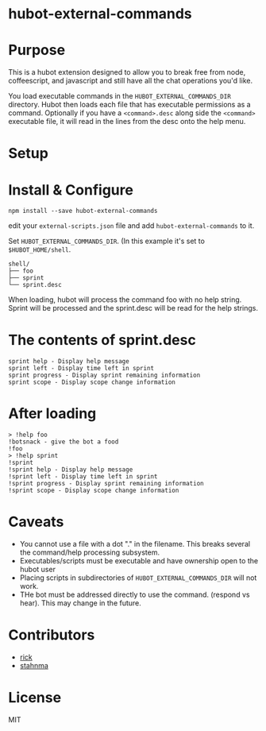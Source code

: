 # hubot-external-commands

# Purpose

This is a hubot extension designed to allow you to break free from node, coffeescript, and javascript and still have all the chat operations you'd like. 

You load executable commands in the `HUBOT_EXTERNAL_COMMANDS_DIR` directory. Hubot then loads each file that has executable permissions as a command. Optionally if you have a `<command>.desc` along side the `<command>` executable file, it will read in the lines from the desc onto the help menu. 


# Setup 

# Install & Configure

    npm install --save hubot-external-commands

edit  your `external-scripts.json` file  and add `hubot-external-commands` to it.

Set `HUBOT_EXTERNAL_COMMANDS_DIR`. (In this example it's set to `$HUBOT_HOME/shell`.

	shell/
	├── foo
	├── sprint
	└── sprint.desc


When loading, hubot will process the command foo with no help string. Sprint will be processed and the sprint.desc will be read for the help strings.

# The contents of sprint.desc

	sprint help - Display help message
	sprint left - Display time left in sprint
	sprint progress - Display sprint remaining information
	sprint scope - Display scope change information


# After loading

	> !help foo
	!botsnack - give the bot a food
	!foo
	> !help sprint
	!sprint
	!sprint help - Display help message
	!sprint left - Display time left in sprint
	!sprint progress - Display sprint remaining information
	!sprint scope - Display scope change information

# Caveats

  * You cannot use a file with a dot "." in the filename. This breaks several the command/help processing subsystem.
  * Executables/scripts must be executable and have ownership open to the hubot user
  * Placing scripts in subdirectories of `HUBOT_EXTERNAL_COMMANDS_DIR` will not work.
  * THe bot must be addressed directly to use the command. (respond vs hear). This may change in the future.
   

# Contributors

  * [rick](https://github.com/rick)
  * [stahnma](https://github.com/stahnma)

# License

MIT
